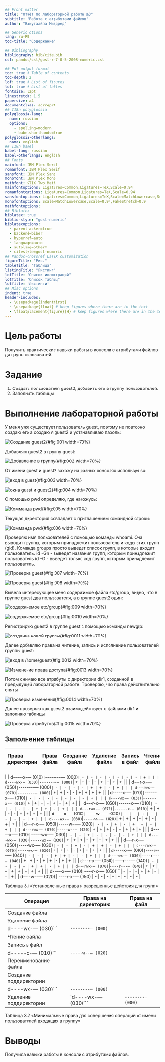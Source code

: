 ```yaml
---
## Front matter
title: "Отчёт по лабораторной работе №3"
subtitle: "Работа с атрибутами файлов"
author: "Вакутаайпа Милдред"

## Generic otions
lang: ru-RU
toc-title: "Содержание"

## Bibliography
bibliography: bib/cite.bib
csl: pandoc/csl/gost-r-7-0-5-2008-numeric.csl

## Pdf output format
toc: true # Table of contents
toc-depth: 2
lof: true # List of figures
lot: true # List of tables
fontsize: 12pt
linestretch: 1.5
papersize: a4
documentclass: scrreprt
## I18n polyglossia
polyglossia-lang:
  name: russian
  options:
	- spelling=modern
	- babelshorthands=true
polyglossia-otherlangs:
  name: english
## I18n babel
babel-lang: russian
babel-otherlangs: english
## Fonts
mainfont: IBM Plex Serif
romanfont: IBM Plex Serif
sansfont: IBM Plex Sans
monofont: IBM Plex Mono
mathfont: STIX Two Math
mainfontoptions: Ligatures=Common,Ligatures=TeX,Scale=0.94
romanfontoptions: Ligatures=Common,Ligatures=TeX,Scale=0.94
sansfontoptions: Ligatures=Common,Ligatures=TeX,Scale=MatchLowercase,Scale=0.94
monofontoptions: Scale=MatchLowercase,Scale=0.94,FakeStretch=0.9
mathfontoptions:
## Biblatex
biblatex: true
biblio-style: "gost-numeric"
biblatexoptions:
  - parentracker=true
  - backend=biber
  - hyperref=auto
  - language=auto
  - autolang=other*
  - citestyle=gost-numeric
## Pandoc-crossref LaTeX customization
figureTitle: "Рис."
tableTitle: "Таблица"
listingTitle: "Листинг"
lofTitle: "Список иллюстраций"
lotTitle: "Список таблиц"
lolTitle: "Листинги"
## Misc options
indent: true
header-includes:
  - \usepackage{indentfirst}
  - \usepackage{float} # keep figures where there are in the text
  - \floatplacement{figure}{H} # keep figures where there are in the text
---
```


# Цель работы

Получить практические навыки работы в консоли с атрибутами файлов дя групп пользоватей.

# Задание

1. Создать пользователя guest2, добавить его в группу пользователей.
2. Заполнить таблицы

# Выполнение лабораторной работы

У меня уже существует пользователь guest, поэтому не повторно создаю его а создаю я guest2 и устанавливаю пароль:

![Создание guest2](image/1.jpg){#fig:001 width=70%}

Добавляю guest2 в группу guest:

![Добавление в группу](image/2.jpg){#fig:002 width=70%}

От имени guest и guest2 захожу на разных консолях используя su:

![вход в guest](image/3.jpg){#fig:003 width=70%}

![окна guest и guest2](image/4.jpg){#fig:004 width=70%}

С помощью pwd определяю, где нахожусь:

![Комманда pwd](image/5.jpg){#fig:005 width=70%}

Текущая директория совпадает с приглашением командной строки: 

![Комманда pwd](image/6.jpg){#fig:006 width=70%}

Проверяю имя пользователей с помощью команды whoami. Она выводит группы, которым принадлежит пользователь и коды этих групп (gid). 
Команда groups просто выведет список групп, в которые входит пользователь.
id -Gn - выведет названия групп, которым принадлежит пользователь
id -G - выведет только код групп, которым принадлежит пользователь.

![Проверка guest](image/7.jpg){#fig:007 width=70%}

![Проверка guest](image/8.jpg){#fig:008 width=70%}

Вывела интересующее меня содержимое файла etc/group, видно, что в группе guest два пользователя, а в группе guest2 один:

![содержиемое etc/group](image/9.jpg){#fig:009 width=70%}

![содержиемое etc/group](image/10.jpg){#fig:0010 width=70%}

Регистрирую guest2 в группе guest с помощью команды newgrp:

![создание новой группы](image/11.jpg){#fig:0011 width=70%}

Далее добавляю права на читение, запись и исполнение пользователей группы guest:

![вход в /home/guest](image/12.jpg){#fig:0012 width=70%}

![Изменение права доступа](image/13.jpg){#fig:0013 width=70%}

Потом снимаю все атрибуты с директории dir1, созданной в предыдущей лабораторной работе. Проверяю, что права действительно сняты

![Проверка изменения](image/14.jpg){#fig:0014 width=70%}

Далее проверяю как guest2 взаимодействует с файлами dir1 и заполняю таблицы

![Проверка атрибутов](image/15.jpg){#fig:0015 width=70%}

## Заполнение таблицы

| Права директории | Права файла | Создание файла| Удаление файла | Запись в файл | Чтение файла | Смена директории | Просмотр файлов в директории | Переименование файл | Смена атрибутов файла |
|:---------------------|:---------------------|-----|-----|-----|-----|-----|-----|-----|-----|
|
|
d-----x-— (010)```|```--------— (000)```| - | - | - | - | - | - | - | + |
|
|
d----wx-— (030)```|```--------— (000)```| + | + | - | - | + | - | + | + |
|
|
d---r-x-— (050)```|```--------— (000)```| - | - | - | - | + | + | - | + |
|
|
d---rwx-— (070)```|```--------— (000)```| + | + | - | - | + | + | + | + |
|
|
d-----x-— (010)```|```------x-— (010)```| - | - | - | - | - | - | - | + |
|
|
d----wx-— (030)```|```------x-— (010)```| + | + | - | - | + | - | + | + |
|
|
d---r-x-— (050)```|```------x-— (010)```| - | - | - | - | + | + | - | + |
|
|
d---rwx-— (070)```|```------x-— (010)```| + | + | - | - | + | + | + | + |
|
|
d-----x-— (010)```|```-----w--— (020)```| - | - | + | - | - | - | - | + |
|
|
d----wx-— (030)```|```-----w--— (020)```| + | + | + | - | + | - | + | + |
|
|
d---r-x-— (050)```|```-----w--— (020)```| - | - | + | - | + | + | - | + |
|
|
d---rwx-— (070)```|```-----w--— (020)```| + | + | + | - | + | + | + | + |
|
|
d-----x-— (010)```|```-----wx-— (030)```| - | - | + | - | - | - | - | + |
|
|
d----wx-— (030)```|```-----wx-— (030)```| + | + | + | - | + | - | + | + |
|
|
d---r-x-— (050)```|```-----wx-— (030)```| - | - | + | - | + | + | - | + |
|
|
d---rwx-— (070)```|```-----wx-— (030)```| + | + | + | - | + | + | + | + |
|
|
d-----x-— (010)```|```----r---— (040)```| - | - | - | + | + | - | - | + |
|
|
d----wx-— (030)```|```----r---— (040)```| + | + | - | + | + | - | + | + |
|
|
d---r-x-— (050)```|```----r---— (040)```| - | - | - | + | + | + | - | + |
|
|
d---rwx-— (070)```|```----r---— (040)```| + | + | - | + | + | + | + | + |
|
|
d-----x-— (010)```|```----r-x-— (050)```| - | - | - | + | + | - | - | + |
|
d----w--— (020)
|
----r-x-— (050)
| - | - | - | - | - | - | - | - |

Таблица 3.1 «Установленные права и разрешенные действия для групп»


| Операция | Права на директорию | Права на файл |
|------------------------|---------------------------------|---------------------------|
| Создание файла |
| Удаление файла | 
d----wx-— (030)``` | ```--------— (000)``` |
| Чтение файла |
| Запись в файл | 
d-----x-— (010)``` | ```-----w--— (020)``` |
| Переименование файла |
| Создание поддиректории | 
d----wx-— (030)``` | ```--------— (000)``` |
| Удаление поддиректории | `d----wx-— (030)``` | ```--------— (000)``` |

Таблица 3.2 «Минимальные права для совершения операций от имени пользователей входящих в группу»

# Выводы

Получила навыки работы в консоли с атрибутами файлов.

